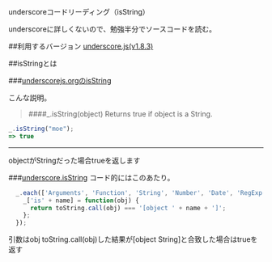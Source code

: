 underscoreコードリーディング（isString）

underscoreに詳しくないので、勉強半分でソースコードを読む。



##利用するバージョン
[underscore.js(v1.8.3)](https://github.com/jashkenas/underscore/tree/1.8.3)


##isStringとは


###[underscorejs.orgのisString](http://underscorejs.org/#isString)

こんな説明。
>####_.isString(object) 
Returns true if object is a String.

```javascript
_.isString("moe");
=> true
```

------------- 
objectがStringだった場合trueを返します

###[underscore.isString](https://github.com/jashkenas/underscore/blob/1.8.3/underscore.js#L1218)
コード的にはこのあたり。

```javascript
  _.each(['Arguments', 'Function', 'String', 'Number', 'Date', 'RegExp', 'Error'], function(name) {
    _['is' + name] = function(obj) {
      return toString.call(obj) === '[object ' + name + ']';
    };
  });
```

引数はobj
toString.call(obj)した結果が[object String]と合致した場合はtrueを返す
